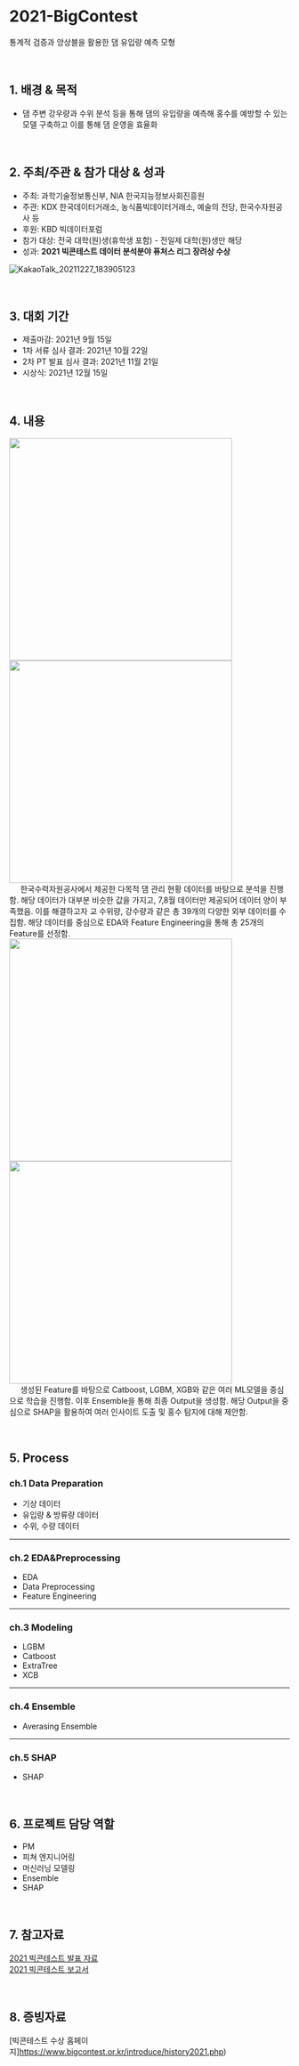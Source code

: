 # 2021-BigContest
통계적 검증과 앙상블을 활용한 댐 유입량 예측 모형

<br>

## 1. 배경 & 목적

- 댐 주변 강우량과 수위 분석 등을 통해 댐의 유입량을 예측해 홍수를 예방할 수 있는 모델 구축하고 이를 통해 댐 운영을 효율화

<br>

## 2. 주최/주관 & 참가 대상 & 성과

- 주최: 과학기술정보통신부, NIA 한국지능정보사회진흥원
- 주관: KDX 한국데이터거래소, 농식품빅데이터거래소, 예술의 전당, 한국수자원공사 등
- 후원: KBD 빅데이터포럼
- 참가 대상: 전국 대학(원)생(휴학생 포함) - 전일제 대학(원)생만 해당
- 성과: **2021 빅콘테스트 데이터 분석분야 퓨처스 리그 장려상 수상**

![KakaoTalk_20211227_183905123](https://github.com/user-attachments/assets/78bd371c-192e-4969-8453-ba106d735513)

<br>

## 3. 대회 기간

- 제출마감: 2021년 9월 15일
- 1차 서류 심사 결과: 2021년 10월 22일
- 2차 PT 발표 심사 결과: 2021년 11월 21일
- 시상식: 2021년 12월 15일 

<br>

## 4. 내용

<img src="https://github.com/user-attachments/assets/1e8bb641-bf5f-405d-9e4a-5a6f674874f0"  width="400"/><img src="https://github.com/user-attachments/assets/abc8f4cc-b15f-4ebf-923f-d2d5155a231b"  width="400"/>
<br>
&nbsp;&nbsp;&nbsp;&nbsp; 한국수력자원공사에서 제공한 다목적 댐 관리 현황 데이터를 바탕으로 분석을 진행함. 해당 데이터가 대부분 비슷한 값을 가지고, 7,8월 데이터만 제공되어 데이터 양이 부족했음. 이를 해결하고자 교 수위량, 강수량과 같은 총 39개의 다양한 외부 데이터를 수집함. 해당 데이터를 중심으로 EDA와 Feature Engineering을 통해 총 25개의 Feature를 선정함.
<br>
<img src="https://github.com/user-attachments/assets/8ad6a8b9-fdc9-46d7-a2a0-160968908b22"  width="400"/><img src="https://github.com/user-attachments/assets/9551052d-3598-4c83-a0ab-5fcf548820de"  width="400"/>
<br>
&nbsp;&nbsp;&nbsp;&nbsp; 생성된 Feature를 바탕으로 Catboost, LGBM, XGB와 같은 여러 ML모델을 중심으로 학습을 진행함. 이후 Ensemble을 통해 최종 Output을 생성함. 해당 Output을 중심으로 SHAP을 활용하여 여러 인사이트 도출 및 홍수 탐지에 대해 제안함.

<br>

## 5. Process

### ch.1 Data Preparation

- 기상 데이터
- 유입량 & 방류량 데이터
- 수위, 수량 데이터

---

### ch.2 EDA&Preprocessing

- EDA
- Data Preprocessing
- Feature Engineering

---

### ch.3 Modeling

- LGBM
- Catboost
- ExtraTree
- XCB

---

### ch.4 Ensemble

- Averasing Ensemble

---

### ch.5 SHAP
- SHAP

<br>

## 6. 프로젝트 담당 역할

- PM
- 피쳐 엔지니어링
- 머신러닝 모델링
- Ensemble
- SHAP

<br>

## 7. 참고자료

[2021 빅콘테스트 발표 자료](https://github.com/yugwangyeol/2021-BigContes/blob/main/%EB%8D%B0%EC%9D%B4%ED%84%B0%EB%B6%84%EC%84%9D%EB%B6%84%EC%95%BC_%ED%93%A8%EC%B2%98%EC%8A%A4%EB%A6%AC%EA%B7%B8_%ED%99%8D%EC%88%98ZERO_%EA%B2%BD%ED%86%B5%EB%93%9C%EB%A6%BC%ED%8C%80_%EA%B2%B0%EA%B3%BC%EB%B3%B4%EA%B3%A0%EC%84%9C.pdf)  
[2021 빅콘테스트 보고서](https://github.com/yugwangyeol/2021-BigContes/blob/main/%EB%8D%B0%EC%9D%B4%ED%84%B0%EB%B6%84%EC%84%9D%EB%B6%84%EC%95%BC_%ED%93%A8%EC%B2%98%EC%8A%A4%EB%A6%AC%EA%B7%B8_%ED%99%8D%EC%88%98ZERO_%EA%B2%BD%ED%86%B5%EB%93%9C%EB%A6%BC%ED%8C%80_%EB%B6%84%EC%84%9D%EB%B3%B4%EA%B3%A0%EC%84%9C.pdf)

<br>

## 8. 증빙자료

[빅콘테스트 수상 홈페이지]https://www.bigcontest.or.kr/introduce/history2021.php)
